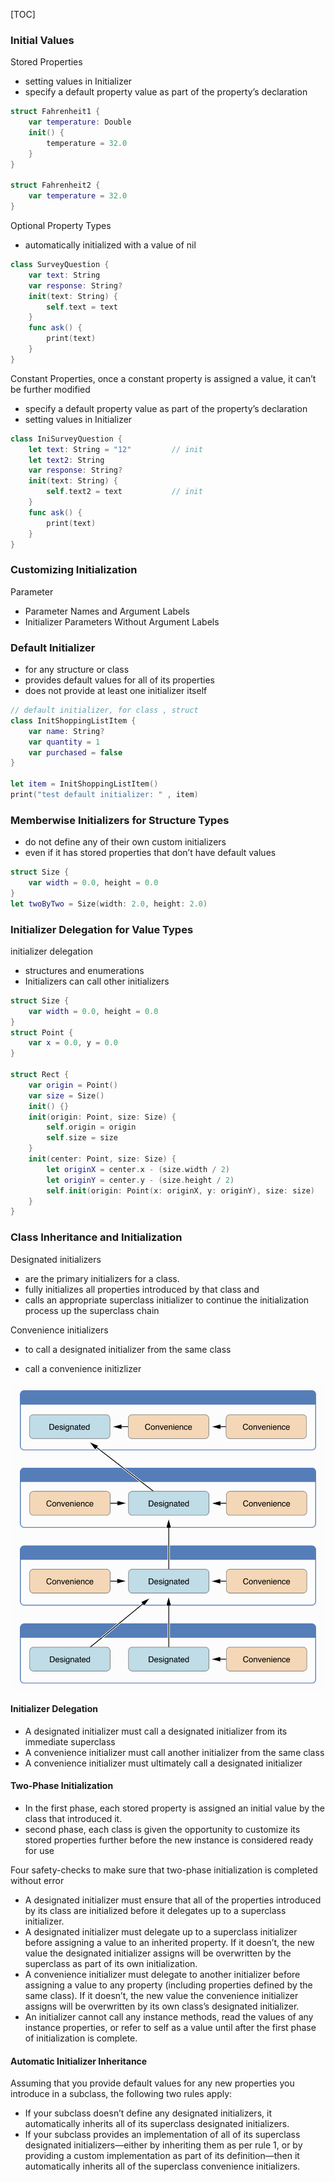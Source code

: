 [TOC]

### Initial Values 

Stored Properties

- setting values in Initializer
- specify a default property value as part of the property’s declaration

```swift
struct Fahrenheit1 {
    var temperature: Double
    init() {
        temperature = 32.0
    }
}

struct Fahrenheit2 {
    var temperature = 32.0
} 
```

Optional Property Types

- automatically initialized with a value of nil

```swift
class SurveyQuestion {
    var text: String
    var response: String?
    init(text: String) {
        self.text = text
    }
    func ask() {
        print(text)
    }
}
```

Constant Properties, once a constant property is assigned a value, it can’t be further modified

- specify a default property value as part of the property’s declaration
- setting values in Initializer

```swift
class IniSurveyQuestion {
    let text: String = "12"			// init
    let text2: String
    var response: String?
    init(text: String) {
        self.text2 = text			// init
    }
    func ask() {
        print(text)
    }
}
```





### Customizing Initialization

Parameter

- Parameter Names and Argument Labels
- Initializer Parameters Without Argument Labels



### Default Initializer

- for any structure or class 
- provides default values for all of its properties 
- does not provide at least one initializer itself

```swift
// default initializer, for class , struct
class InitShoppingListItem {
    var name: String?
    var quantity = 1
    var purchased = false
}

let item = InitShoppingListItem()
print("test default initializer: " , item)
```



### Memberwise Initializers for Structure Types

- do not define any of their own custom initializers
- even if it has stored properties that don’t have default values

```swift
struct Size {
    var width = 0.0, height = 0.0
}
let twoByTwo = Size(width: 2.0, height: 2.0)
```



###  Initializer Delegation for Value Types

initializer delegation

- structures and enumerations
- Initializers can call other initializers

```swift
struct Size {
    var width = 0.0, height = 0.0
}
struct Point {
    var x = 0.0, y = 0.0
}

struct Rect {
    var origin = Point()
    var size = Size()
    init() {}
    init(origin: Point, size: Size) {
        self.origin = origin
        self.size = size
    }
    init(center: Point, size: Size) {
        let originX = center.x - (size.width / 2)
        let originY = center.y - (size.height / 2)
        self.init(origin: Point(x: originX, y: originY), size: size)
    }
}
```



### Class Inheritance and Initialization

Designated initializers 

- are the primary initializers for a class. 
-  fully initializes all properties introduced by that class and
-  calls an appropriate superclass initializer to continue the initialization process up the superclass chain

Convenience initializers

- to call a designated initializer from the same class

- call a convenience initizlizer

![init-inheritance](./images/init-inheritance.png)

#### Initializer Delegation

- A designated initializer must call a designated initializer from its immediate superclass 
- A convenience initializer must call another initializer from the same class
- A convenience initializer must ultimately call a designated initializer

#### Two-Phase Initialization

- In the first phase, each stored property is assigned an initial value by the class that introduced it. 
- second phase, each class is given the opportunity to customize its stored properties further before the new instance is considered ready for use


Four safety-checks to make sure that two-phase initialization is completed without error

- A designated initializer must ensure that all of the properties introduced by its class are initialized before it delegates up to a superclass initializer.
- A designated initializer must delegate up to a superclass initializer before assigning a value to an inherited property. If it doesn’t, the new value the designated initializer assigns will be overwritten by the superclass as part of its own initialization.
- A convenience initializer must delegate to another initializer before assigning a value to any property (including properties defined by the same class). If it doesn’t, the new value the convenience initializer assigns will be overwritten by its own class’s designated initializer.
- An initializer cannot call any instance methods, read the values of any instance properties, or refer to self as a value until after the first phase of initialization is complete.

#### Automatic Initializer Inheritance

Assuming that you provide default values for any new properties you introduce in a subclass, the following two rules apply:

- If your subclass doesn’t define any designated initializers, it automatically inherits all of its superclass designated initializers.
- If your subclass provides an implementation of all of its superclass designated initializers—either by inheriting them as per rule 1, or by providing a custom implementation as part of its definition—then it automatically inherits all of the superclass convenience initializers.
